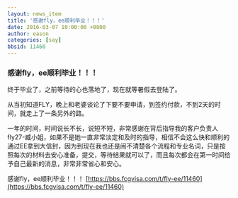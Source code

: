 ```yaml
---
layout: news_item
title: '感谢fly，ee顺利毕业！！！'
date: 2016-03-07 10:00:00 +0800
author: eason
categories: [say]
bbsid: 11460
---
```


### 感谢fly，ee顺利毕业！！！

终于毕业了，之前等待的心也落地了，现在就等暑假去登陆了。

从当初知道FLY，晚上和老婆谈论了下要不要申请，到签约付款，不到2天的时间，就走上了一条另外的路。

一年的时间，时间说长不长，说短不短，非常感谢在背后指导我的客户负责人fly27-臧小姐，如果不是她一直非常淡定和及时的指导，相信不会这么快和顺利的通过EE拿到大信封，因为到现在我也还是闹不清楚各个流程和专业名词，只是按照每次的材料去安心准备，提交，等待结果就可以了，而且每次都会在第一时间给予自己最新的消息，非常非常省心和安心。

感谢fly，ee顺利毕业！！！  [https://bbs.fcgvisa.com/t/fly-ee/11460](https://bbs.fcgvisa.com/t/fly-ee/11460)
